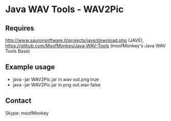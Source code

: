 # Java WAV Tools - WAV2Pic

## Requires
http://www.sauronsoftware.it/projects/jave/download.php (JAVE),
https://github.com/MoofMonkey/Java-WAV-Tools (moofMonkey's Java WAV Tools Base)

## Example usage
* java -jar WAV2Pic.jar in.wav out.png true
* java -jar WAV2Pic.jar in.png out.wav false

## Contact
Skype: moofMonkey
